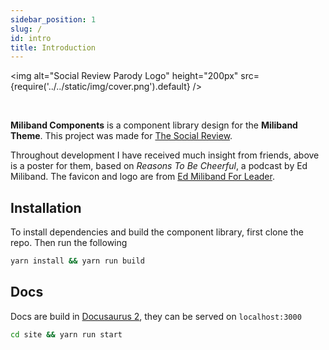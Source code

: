 ```yaml
---
sidebar_position: 1
slug: /
id: intro
title: Introduction
---
```


<img alt="Social Review Parody Logo" height="200px" src={require('../../static/img/cover.png').default} />

<br />

**Miliband Components** is a component library design for the **Miliband Theme**. This project was made for [The Social Review](https://www.thesocialreview.co.uk/). 

Throughout development I have received much insight from friends, above is a poster for them, based on *Reasons To Be Cheerful*, a podcast by Ed Miliband. The favicon and logo are from [Ed Miliband For Leader](https://en.wikipedia.org/wiki/Ed_Miliband).

## Installation

To install dependencies and build the component library, first clone the repo. Then run the following

```bash
yarn install && yarn run build
```

## Docs

Docs are build in [Docusaurus 2](https://docusaurus.io/), they can be served on `localhost:3000`

```bash
cd site && yarn run start
```